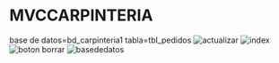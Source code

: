 # MVCCARPINTERIA
base de datos=bd_carpinteria1 tabla=tbl_pedidos
![actualizar](https://github.com/AriasSuarezDemianAlexander/UIII-Act-2-MVC-v2-TBL_PEDIDOS/assets/143743142/2b7dc90d-3dff-4ed1-97a3-dbf0aa63462a)
![index](https://github.com/AriasSuarezDemianAlexander/UIII-Act-2-MVC-v2-TBL_PEDIDOS/assets/143743142/eb2754ba-4ffc-47f9-a68e-cfe724a96f92)
![boton borrar](https://github.com/AriasSuarezDemianAlexander/UIII-Act-2-MVC-v2-TBL_PEDIDOS/assets/143743142/6d0dd1e6-f2da-496d-97f1-7b450c219626)
![basededatos](https://github.com/AriasSuarezDemianAlexander/UIII-Act-2-MVC-v2-TBL_PEDIDOS/assets/143743142/e182b3f1-84a6-4f4a-b754-3c53b3a9a98d)
